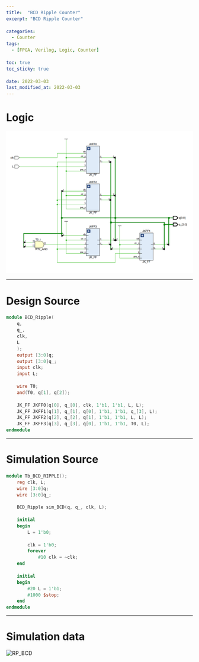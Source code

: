 ```yaml
---
title:  "BCD Ripple Counter"
excerpt: "BCD Ripple Counter"

categories:
  - Counter
tags:
  - [FPGA, Verilog, Logic, Counter]

toc: true
toc_sticky: true

date: 2022-03-03
last_modified_at: 2022-03-03
---
```


# Logic

![RP_BCD](/images/2022-03-03-RP_BCD/logic.png)

---

# Design Source

```verilog
module BCD_Ripple(
    q,
    q_,
    clk,
    L
    );    
    output [3:0]q;
    output [3:0]q_;
    input clk;
    input L;

    wire T0;
    and(T0, q[1], q[2]);

    JK_FF JKFF0(q[0], q_[0], clk, 1'b1, 1'b1, L, L);
    JK_FF JKFF1(q[1], q_[1], q[0], 1'b1, 1'b1, q_[3], L);
    JK_FF JKFF2(q[2], q_[2], q[1], 1'b1, 1'b1, L, L);
    JK_FF JKFF3(q[3], q_[3], q[0], 1'b1, 1'b1, T0, L);
endmodule
```
---

# Simulation Source

```verilog
module Tb_BCD_RIPPLE();
    reg clk, L;
    wire [3:0]q;
    wire [3:0]q_;
    
    BCD_Ripple sim_BCD(q, q_, clk, L);
    
    initial
    begin
        L = 1'b0;
        
        clk = 1'b0;
        forever
            #10 clk = ~clk;
    end
    
    initial
    begin
        #20 L = 1'b1;
        #1000 $stop;
    end
endmodule
```
---

# Simulation data

![RP_BCD](/images/2022-01-31-RP_BCD/tb.png)